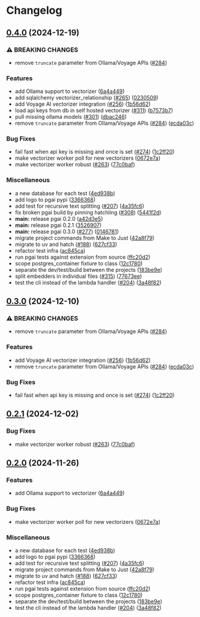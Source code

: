 # Changelog

## [0.4.0](https://github.com/mahdi-shafiei/pgai/compare/pgai-v0.3.0...pgai-v0.4.0) (2024-12-19)


### ⚠ BREAKING CHANGES

* remove `truncate` parameter from Ollama/Voyage APIs ([#284](https://github.com/mahdi-shafiei/pgai/issues/284))

### Features

* add Ollama support to vectorizer ([6a4a449](https://github.com/mahdi-shafiei/pgai/commit/6a4a449e99e2e5e62b5f551206a0b28e5ad40802))
* add sqlalchemy vectorizer_relationship ([#265](https://github.com/mahdi-shafiei/pgai/issues/265)) ([0230509](https://github.com/mahdi-shafiei/pgai/commit/0230509a374c472d65280769f92f0baeebb908d7))
* add Voyage AI vectorizer integration ([#256](https://github.com/mahdi-shafiei/pgai/issues/256)) ([1b56d62](https://github.com/mahdi-shafiei/pgai/commit/1b56d62295faf996697db75f3a9ac9391869a3bb))
* load api keys from db in self hosted vectorizer ([#311](https://github.com/mahdi-shafiei/pgai/issues/311)) ([b7573b7](https://github.com/mahdi-shafiei/pgai/commit/b7573b79711a691a37201e06f6e5ba52631b69b9))
* pull missing ollama models ([#301](https://github.com/mahdi-shafiei/pgai/issues/301)) ([dbac246](https://github.com/mahdi-shafiei/pgai/commit/dbac246b563f10d1704b40bf16038b16529d6888))
* remove `truncate` parameter from Ollama/Voyage APIs ([#284](https://github.com/mahdi-shafiei/pgai/issues/284)) ([ecda03c](https://github.com/mahdi-shafiei/pgai/commit/ecda03cf5d27f750db534801719413d0abcfa557))


### Bug Fixes

* fail fast when api key is missing and once is set ([#274](https://github.com/mahdi-shafiei/pgai/issues/274)) ([1c2ff20](https://github.com/mahdi-shafiei/pgai/commit/1c2ff2013fd64949a8f5c6374e3134af1b2551f4))
* make vectorizer worker poll for new vectorizers ([0672e7a](https://github.com/mahdi-shafiei/pgai/commit/0672e7a71e2792c984ce9a590a06de9bfd25c8b5))
* make vectorizer worker robust ([#263](https://github.com/mahdi-shafiei/pgai/issues/263)) ([77c0baf](https://github.com/mahdi-shafiei/pgai/commit/77c0baf57438a837f47c179769bc684edeafbfc8))


### Miscellaneous

* a new database for each test ([4ed938b](https://github.com/mahdi-shafiei/pgai/commit/4ed938bd86932bf21340e14007210d8dc6fd72e1))
* add logo to pgai pypi ([3366368](https://github.com/mahdi-shafiei/pgai/commit/336636872b39ce371d801f4ffacd1ea57e67b9f5))
* add test for recursive text splitting ([#207](https://github.com/mahdi-shafiei/pgai/issues/207)) ([4a35fc6](https://github.com/mahdi-shafiei/pgai/commit/4a35fc693395bc4125b9654650043cad5929889e))
* fix broken pgai build by pinning hatchling ([#308](https://github.com/mahdi-shafiei/pgai/issues/308)) ([5441f2d](https://github.com/mahdi-shafiei/pgai/commit/5441f2d3445b1f2afc85ce34b220002b8e4cf08f))
* **main:** release pgai 0.2.0 ([a42d3e5](https://github.com/mahdi-shafiei/pgai/commit/a42d3e59652b7adbd4a688f0e099f647f14f0901))
* **main:** release pgai 0.2.1 ([3526907](https://github.com/mahdi-shafiei/pgai/commit/3526907940f91b87a9f24a25460d16be398598af))
* **main:** release pgai 0.3.0 ([#277](https://github.com/mahdi-shafiei/pgai/issues/277)) ([0146781](https://github.com/mahdi-shafiei/pgai/commit/0146781f4ba641ae78fd5943a5fbb6997519c1a5))
* migrate project commands from Make to Just ([42a8f79](https://github.com/mahdi-shafiei/pgai/commit/42a8f795c89bfc7526008dda7c99a3d6a4ecce70))
* migrate to uv and hatch ([#188](https://github.com/mahdi-shafiei/pgai/issues/188)) ([627cf33](https://github.com/mahdi-shafiei/pgai/commit/627cf33e802cac01f2a204aecf994ceb9509a84e))
* refactor test infra ([ac845ca](https://github.com/mahdi-shafiei/pgai/commit/ac845ca8dc834e0359113fd63d30c6ec98e041a7))
* run pgai tests against extension from source ([ffc20d2](https://github.com/mahdi-shafiei/pgai/commit/ffc20d243c2a632d01c5e3476ddbc6c636d994c1))
* scope postgres_container fixture to class ([12c1780](https://github.com/mahdi-shafiei/pgai/commit/12c17809ec235d759e37eaa0898ea3274fea6319))
* separate the dev/test/build between the projects ([183be9e](https://github.com/mahdi-shafiei/pgai/commit/183be9e82632287c35081c4eefd81ff99d4bd4ba))
* split embedders in individual files ([#315](https://github.com/mahdi-shafiei/pgai/issues/315)) ([77673ee](https://github.com/mahdi-shafiei/pgai/commit/77673eee81191c7f2c8966010fe8f04d9a929dee))
* test the cli instead of the lambda handler ([#204](https://github.com/mahdi-shafiei/pgai/issues/204)) ([3a48f82](https://github.com/mahdi-shafiei/pgai/commit/3a48f82b103175b83d1036bff31b00f5122606aa))

## [0.3.0](https://github.com/timescale/pgai/compare/pgai-v0.2.1...pgai-v0.3.0) (2024-12-10)


### ⚠ BREAKING CHANGES

* remove `truncate` parameter from Ollama/Voyage APIs ([#284](https://github.com/timescale/pgai/issues/284))

### Features

* add Voyage AI vectorizer integration ([#256](https://github.com/timescale/pgai/issues/256)) ([1b56d62](https://github.com/timescale/pgai/commit/1b56d62295faf996697db75f3a9ac9391869a3bb))
* remove `truncate` parameter from Ollama/Voyage APIs ([#284](https://github.com/timescale/pgai/issues/284)) ([ecda03c](https://github.com/timescale/pgai/commit/ecda03cf5d27f750db534801719413d0abcfa557))


### Bug Fixes

* fail fast when api key is missing and once is set ([#274](https://github.com/timescale/pgai/issues/274)) ([1c2ff20](https://github.com/timescale/pgai/commit/1c2ff2013fd64949a8f5c6374e3134af1b2551f4))

## [0.2.1](https://github.com/timescale/pgai/compare/pgai-v0.2.0...pgai-v0.2.1) (2024-12-02)


### Bug Fixes

* make vectorizer worker robust ([#263](https://github.com/timescale/pgai/issues/263)) ([77c0baf](https://github.com/timescale/pgai/commit/77c0baf57438a837f47c179769bc684edeafbfc8))

## [0.2.0](https://github.com/timescale/pgai/compare/pgai-v0.1.0...pgai-v0.2.0) (2024-11-26)


### Features

* add Ollama support to vectorizer ([6a4a449](https://github.com/timescale/pgai/commit/6a4a449e99e2e5e62b5f551206a0b28e5ad40802))


### Bug Fixes

* make vectorizer worker poll for new vectorizers ([0672e7a](https://github.com/timescale/pgai/commit/0672e7a71e2792c984ce9a590a06de9bfd25c8b5))


### Miscellaneous

* a new database for each test ([4ed938b](https://github.com/timescale/pgai/commit/4ed938bd86932bf21340e14007210d8dc6fd72e1))
* add logo to pgai pypi ([3366368](https://github.com/timescale/pgai/commit/336636872b39ce371d801f4ffacd1ea57e67b9f5))
* add test for recursive text splitting ([#207](https://github.com/timescale/pgai/issues/207)) ([4a35fc6](https://github.com/timescale/pgai/commit/4a35fc693395bc4125b9654650043cad5929889e))
* migrate project commands from Make to Just ([42a8f79](https://github.com/timescale/pgai/commit/42a8f795c89bfc7526008dda7c99a3d6a4ecce70))
* migrate to uv and hatch ([#188](https://github.com/timescale/pgai/issues/188)) ([627cf33](https://github.com/timescale/pgai/commit/627cf33e802cac01f2a204aecf994ceb9509a84e))
* refactor test infra ([ac845ca](https://github.com/timescale/pgai/commit/ac845ca8dc834e0359113fd63d30c6ec98e041a7))
* run pgai tests against extension from source ([ffc20d2](https://github.com/timescale/pgai/commit/ffc20d243c2a632d01c5e3476ddbc6c636d994c1))
* scope postgres_container fixture to class ([12c1780](https://github.com/timescale/pgai/commit/12c17809ec235d759e37eaa0898ea3274fea6319))
* separate the dev/test/build between the projects ([183be9e](https://github.com/timescale/pgai/commit/183be9e82632287c35081c4eefd81ff99d4bd4ba))
* test the cli instead of the lambda handler ([#204](https://github.com/timescale/pgai/issues/204)) ([3a48f82](https://github.com/timescale/pgai/commit/3a48f82b103175b83d1036bff31b00f5122606aa))
